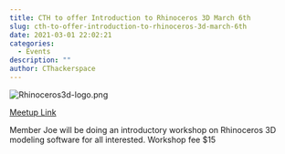 ```yaml
---
title: CTH to offer Introduction to Rhinoceros 3D March 6th
slug: cth-to-offer-introduction-to-rhinoceros-3d-march-6th
date: 2021-03-01 22:02:21
categories:
  - Events
description: ""
author: CThackerspace
---
```



![Rhinoceros3d-logo.png](/uploads/2021/03/Rhinoceros3d-logo.png)

[Meetup Link](https://www.meetup.com/CT-Hackerspace/events/276683117/)

Member Joe will be doing an introductory workshop on Rhinoceros 3D modeling software for all interested. Workshop fee $15
